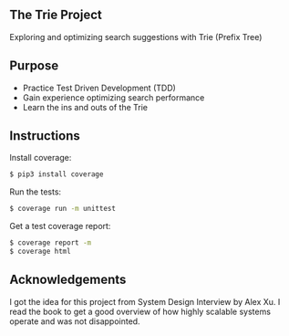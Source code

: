 ## The Trie Project

Exploring and optimizing search suggestions with Trie (Prefix Tree)

## Purpose

- Practice Test Driven Development (TDD)
- Gain experience optimizing search performance
- Learn the ins and outs of the Trie

## Instructions

Install coverage:

```sh
$ pip3 install coverage
```

Run the tests:

```sh
$ coverage run -m unittest
```

Get a test coverage report:

```sh
$ coverage report -m
$ coverage html
```

## Acknowledgements

I got the idea for this project from System Design Interview by Alex Xu. I read the book to get a good overview of how highly scalable systems operate and was not disappointed.
